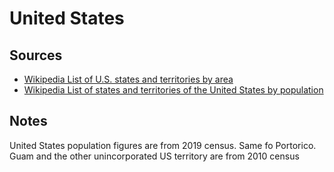 # United States

## Sources
* [Wikipedia List of U.S. states and territories by area](https://en.wikipedia.org/wiki/List_of_U.S._states_and_territories_by_area)
* [Wikipedia List of states and territories of the United States by population](https://en.wikipedia.org/wiki/List_of_states_and_territories_of_the_United_States_by_population)
## Notes
United States population figures are from 2019 census. Same fo Portorico. Guam and the other unincorporated US territory are from 2010 census
